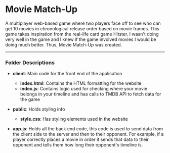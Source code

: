 # Movie Match-Up

A multiplayer web-based game where two players face off to see who can get 10 movies in chronological release order based on movie frames. This game takes inspiration from the real-life card game Hitster. I wasn't doing very well in the game and I knew if the game involved movies I would be doing much better. Thus, Movie Match-Up was created.

---

### Folder Descriptions

- **client**: Main code for the front end of the application
  - **index.html**: Contains the HTML formatting for the website
  - **index.js**: Contains logic used for checking where your movie belongs in your timeline and has calls to TMDB API to fetch data for the game
- **public**: Holds styling info
  - **style.css**: Has styling elements used in the website

- **app.js**: Holds all the back end code, this code is used to send data from the client side to the server and then to their opponent. For example, if a player correctly places a movie in order it sends that data to their opponent and tells them how long their opponent's timeline is.
